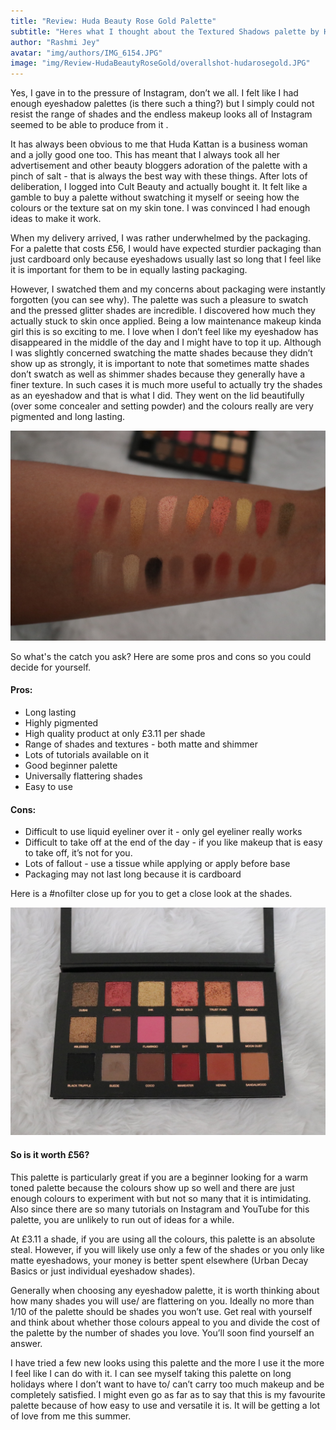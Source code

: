 ```yaml
---
title: "Review: Huda Beauty Rose Gold Palette"
subtitle: "Heres what I thought about the Textured Shadows palette by Huda Kattan"
author: "Rashmi Jey"
avatar: "img/authors/IMG_6154.JPG"
image: "img/Review-HudaBeautyRoseGold/overallshot-hudarosegold.JPG"
---
```


Yes, I gave in to the pressure of Instagram, don’t we all.  I felt like I had enough eyeshadow palettes (is there such a thing?) but I simply could not resist the range of shades and the endless makeup looks all of Instagram seemed to be able to produce from it .

It has always been obvious to me that Huda Kattan is a business woman and a jolly good one too. This has meant that I always took all her advertisement and other beauty bloggers adoration of the palette with a pinch of salt - that is always the best way with these things. After lots of deliberation, I logged into Cult Beauty and actually bought it. It felt like a gamble to buy a palette without swatching it myself or seeing how the colours or the texture sat on my skin tone. I was convinced I had enough ideas to make it work.

When my delivery arrived, I was rather underwhelmed by the packaging. For a palette that costs £56, I would have expected sturdier packaging than just cardboard only because eyeshadows usually last so long that I feel like it is important for them to be in equally lasting packaging.

However, I swatched them and my concerns about packaging were instantly forgotten (you can see why). The palette was such a pleasure to swatch and the pressed glitter shades are incredible. I discovered how much they actually stuck to skin once applied. Being a low maintenance makeup kinda girl this is so exciting to me. I love when I don’t feel like my eyeshadow has disappeared in the middle of the day and I might have to top it up. Although I was slightly concerned swatching the matte shades because they didn’t show up as strongly, it is important to note that sometimes matte shades don’t swatch as well as shimmer shades because they generally have a finer texture. In such cases it is much more useful to actually try the shades as an eyeshadow and that is what I did.  They went on the lid beautifully (over some concealer and setting powder) and the colours really are very pigmented and long lasting.  

![resize](img/Review-HudaBeautyRoseGold/swatches-hudarosegold.JPG)

So what's the catch you ask? Here are some pros and cons so you could decide for yourself.

#### Pros:
* Long lasting
* Highly pigmented
* High quality product at only £3.11 per shade
* Range of shades and textures - both matte and shimmer
* Lots of tutorials available on it
* Good beginner palette
* Universally flattering shades
* Easy to use

#### Cons:
* Difficult to use liquid eyeliner over it - only gel eyeliner really works
* Difficult to take off at the end of the day - if you like makeup that is easy to take off, it’s not for you.
* Lots of fallout - use a tissue while applying or apply before base
* Packaging may not last long because it is cardboard

Here is a #nofilter close up for you to get a close look at the shades.

![resize](img/Review-HudaBeautyRoseGold/FullSizeRender.JPG)

#### So is it worth £56?
This palette is particularly great if you are a beginner looking for a warm toned palette because the colours show up so well and there are just enough colours to experiment with but not so many that it is intimidating. Also since there are so many tutorials on Instagram and YouTube for this palette, you are unlikely to run out of ideas for a while.

At £3.11 a shade, if you are using all the colours, this palette is an absolute steal. However, if you will likely use only a few of the shades or you only like matte eyeshadows, your money is better spent elsewhere (Urban Decay Basics or just individual eyeshadow shades).

Generally when choosing any eyeshadow palette, it is worth thinking about how many shades you will use/ are flattering on you. Ideally no more than 1/10 of the palette should be shades you won’t use. Get real with yourself and think about whether those colours appeal to you and divide the cost of the palette by the number of shades you love. You’ll soon find yourself an answer.

I have tried a few new looks using this palette and the more I use it the more
I feel like I can do with it. I can see myself taking this palette on long holidays where I don’t want to have to/ can’t carry too much makeup and  be completely satisfied. I might even go as far as to say that this is my favourite palette because of how easy to use and versatile it is. It will be getting a lot of love from me this summer.
